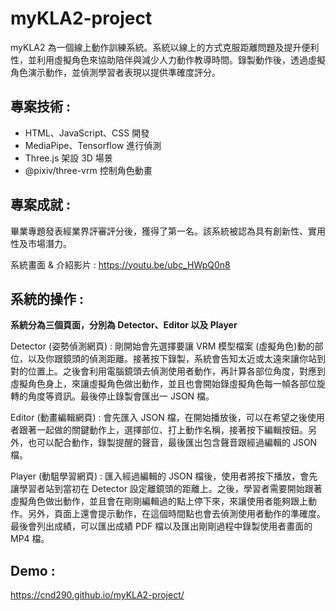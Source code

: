 # myKLA2-project
myKLA2 為一個線上動作訓練系統。系統以線上的方式克服距離問題及提升便利性，並利用虛擬角色來協助陪伴與減少人力動作教導時間。錄製動作後，透過虛擬角色演示動作，並偵測學習者表現以提供準確度評分。

## 專案技術 :
- HTML、JavaScript、CSS 開發
- MediaPipe、Tensorflow 進行偵測
- Three.js 架設 3D 場景
- @pixiv/three-vrm 控制角色動畫

## 專案成就 :
畢業專題發表經業界評審評分後，獲得了第一名。該系統被認為具有創新性、實用性及市場潛力。

系統畫面 & 介紹影片 : https://youtu.be/ubc_HWpQ0n8

## 系統的操作 :
**系統分為三個頁面，分別為 Detector、Editor 以及 Player**

Detector (姿勢偵測網頁) : 剛開始會先選擇要讓 VRM 模型檔案 (虛擬角色)動的部位，以及你跟鏡頭的偵測距離。接著按下錄製，系統會告知太近或太遠來讓你站到對的位置上。之後會利用電腦鏡頭去偵測使用者動作，再計算各部位角度，對應到虛擬角色身上，來讓虛擬角色做出動作，並且也會開始錄虛擬角色每一幀各部位旋轉的角度等資訊。最後停止錄製會匯出一 JSON 檔。

Editor (動畫編輯網頁) : 會先匯入 JSON 檔，在開始播放後，可以在希望之後使用者跟著一起做的關鍵動作上，選擇部位、打上動作名稱，接著按下編輯按鈕。另外，也可以配合動作，錄製提醒的聲音，最後匯出包含聲音跟經過編輯的 JSON 檔。

Player (動駔學習網頁) : 匯入經過編輯的 JSON 檔後，使用者將按下播放，會先讓學習者站到當初在 Detector 設定離鏡頭的距離上。之後，學習者需要開始跟著虛擬角色做出動作，並且會在剛剛編輯過的點上停下來，來讓使用者能夠跟上動作。另外，頁面上還會提示動作，在這個時間點也會去偵測使用者動作的準確度。最後會列出成績，可以匯出成績 PDF 檔以及匯出剛剛過程中錄製使用者畫面的 MP4 檔。
## Demo :
https://cnd290.github.io/myKLA2-project/
